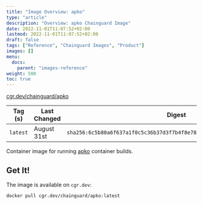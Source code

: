 ```yaml
---
title: "Image Overview: apko"
type: "article"
description: "Overview: apko Chainguard Image"
date: 2022-11-01T11:07:52+02:00
lastmod: 2022-11-01T11:07:52+02:00
draft: false
tags: ["Reference", "Chainguard Images", "Product"]
images: []
menu:
  docs:
    parent: "images-reference"
weight: 500
toc: true
---
```


[cgr.dev/chainguard/apko](https://github.com/chainguard-images/images/tree/main/images/apko)

| Tag (s)   | Last Changed | Digest                                                                    |
|-----------|--------------|---------------------------------------------------------------------------|
|  `latest` | August 31st  | `sha256:6c5b80a6f637a1f0c5c36b37d3f7b4f8e78778787188d92bd200fd1590048662` |



Container image for running [apko](https://github.com/chainguard-dev/apko) container builds.

## Get It!

The image is available on `cgr.dev`:

```
docker pull cgr.dev/chainguard/apko:latest
```

